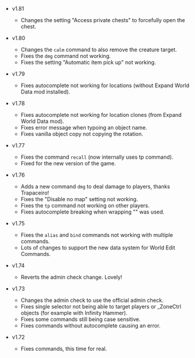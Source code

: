 - v1.81
  - Changes the setting "Access private chests" to forcefully open the chest.

- v1.80
  - Changes the `calm` command to also remove the creature target.
  - Fixes the `dmg` command not working.
  - Fixes the setting "Automatic item pick up" not working.

- v1.79
  - Fixes autocomplete not working for locations (without Expand World Data mod installed).

- v1.78
  - Fixes autocomplete not working for location clones (from Expand World Data mod).
  - Fixes error message when typoing an object name.
  - Fixes vanilla object copy not copying the rotation.

- v1.77
  - Fixes the command `recall` (now internally uses tp command).
  - Fixed for the new version of the game.

- v1.76
  - Adds a new command `dmg` to deal damage to players, thanks Trapaceiro!
  - Fixes the "Disable no map" setting not working.
  - Fixes the `tp` command not working on other players.
  - Fixes autocomplete breaking when wrapping "" was used.

- v1.75
  - Fixes the `alias` and `bind` commands not working with multiple commands.
  - Lots of changes to support the new data system for World Edit Commands.

- v1.74
  - Reverts the admin check change. Lovely!

- v1.73
  - Changes the admin check to use the official admin check.
  - Fixes single selector not being able to target players or _ZoneCtrl objects (for example with Infinity Hammer).
  - Fixes some commands still being case sensitive.
  - Fixes commands without autocomplete causing an error.

- v1.72
  - Fixes commands, this time for real.
